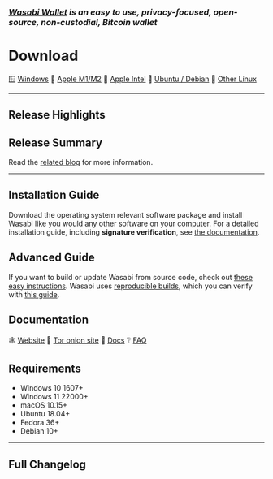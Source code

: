 ### _[Wasabi Wallet](https://WasabiWallet.io) is an easy to use, privacy-focused, open-source, non-custodial, Bitcoin wallet_

# Download
:window: [Windows](https://github.com/zkSNACKs/WalletWasabi/releases/download/v2.0.x/Wasabi-2.0.x.msi)
:green_apple: [Apple M1/M2](https://github.com/zkSNACKs/WalletWasabi/releases/download/v2.0.x/Wasabi-2.0.x-arm64.dmg)
:apple: [Apple Intel](https://github.com/zkSNACKs/WalletWasabi/releases/download/v2.0.x/Wasabi-2.0.x.dmg)
:penguin: [Ubuntu / Debian](https://github.com/zkSNACKs/WalletWasabi/releases/download/v2.0.x/Wasabi-2.0.x.deb)
:penguin: [Other Linux](https://github.com/zkSNACKs/WalletWasabi/releases/download/v2.0.x/Wasabi-2.0.x.tar.gz)

---
## Release Highlights

## Release Summary

Read the [related blog]() for more information.

---
## Installation Guide
Download the operating system relevant software package and install Wasabi like you would any other software on your computer. 
For a detailed installation guide, including **signature verification**, see [the documentation](https://docs.wasabiwallet.io/using-wasabi/InstallPackage.html).

## Advanced Guide
If you want to build or update Wasabi from source code, check out [these easy instructions](https://docs.wasabiwallet.io/using-wasabi/BuildSource.html).
Wasabi uses [reproducible builds](https://reproducible-builds.org/), which you can verify with [this guide](https://github.com/zkSNACKs/WalletWasabi/blob/master/WalletWasabi.Documentation/Guides/DeterministicBuildGuide.md).

## Documentation
:spider_web: [Website](https://wasabiwallet.io)
:onion: [Tor onion site](http://wasabiukrxmkdgve5kynjztuovbg43uxcbcxn6y2okcrsg7gb6jdmbad.onion/)
:orange_book: [Docs](https://docs.wasabiwallet.io)
:grey_question: [FAQ](https://github.com/zkSNACKs/WalletWasabi/discussions/categories/faq)

## Requirements
- Windows 10 1607+
- Windows 11 22000+
- macOS 10.15+
- Ubuntu 18.04+
- Fedora 36+
- Debian 10+
---

## Full Changelog
